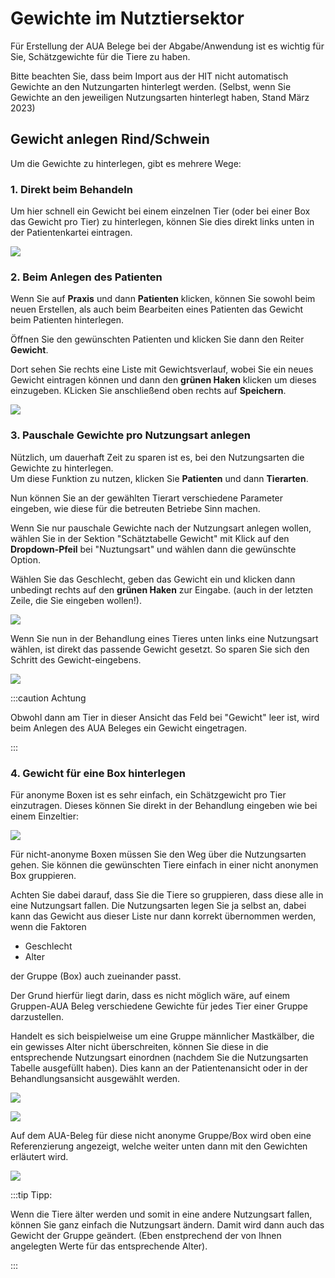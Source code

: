 # Gewichte im Nutztiersektor

Für Erstellung der AUA Belege bei der Abgabe/Anwendung ist es wichtig für Sie, Schätzgewichte für die Tiere zu haben.  

Bitte beachten Sie, dass beim Import aus der HIT nicht automatisch Gewichte an den Nutzungarten hinterlegt werden. (Selbst, wenn Sie Gewichte 
an den jeweiligen Nutzungsarten hinterlegt haben, Stand März 2023)

## Gewicht anlegen Rind/Schwein  

Um die Gewichte zu hinterlegen, gibt es mehrere Wege:

### 1. Direkt beim Behandeln

Um hier schnell ein Gewicht bei einem einzelnen Tier (oder bei einer Box das Gewicht pro Tier) zu hinterlegen, können Sie dies
direkt links unten in der Patientenkartei eintragen.  

![](../../static/img/Nutztiere/gewichteintragen1.png)   

### 2. Beim Anlegen des Patienten

Wenn Sie auf **Praxis** und dann **Patienten** klicken, können Sie sowohl beim neuen Erstellen, als auch beim Bearbeiten eines Patienten 
das Gewicht beim Patienten hinterlegen. 

Öffnen Sie den gewünschten Patienten und klicken Sie dann den Reiter **Gewicht**.

Dort sehen Sie rechts eine Liste mit Gewichtsverlauf, wobei Sie ein neues Gewicht eintragen können und dann den **grünen Haken** klicken
um dieses einzugeben. KLicken Sie anschließend oben rechts auf **Speichern**.  

![](../../static/img/Nutztiere/gewichtanlegen2.png)  

### 3. Pauschale Gewichte pro Nutzungsart anlegen  

Nützlich, um dauerhaft Zeit zu sparen ist es, bei den Nutzungsarten die Gewichte zu hinterlegen.  
Um diese Funktion zu nutzen, klicken Sie **Patienten** und dann **Tierarten**. 

Nun können Sie an der gewählten Tierart verschiedene Parameter eingeben, wie diese für die betreuten Betriebe Sinn machen.  

Wenn Sie nur pauschale Gewichte nach der Nutzungsart anlegen wollen, wählen Sie in der Sektion "Schätztabelle Gewicht" mit Klick 
auf den **Dropdown-Pfeil** bei "Nuztungsart" und wählen dann die gewünschte Option.   

Wählen Sie das Geschlecht, geben das Gewicht ein und klicken dann unbedingt rechts auf den **grünen Haken** zur Eingabe. (auch in der letzten Zeile,
die Sie eingeben wollen!).  

![](../../static/img/Nutztiere/gewicht_tierart1.png)  

Wenn Sie nun in der Behandlung eines Tieres unten links eine Nutzungsart wählen, ist direkt das passende Gewicht gesetzt.
So sparen Sie sich den Schritt des Gewicht-eingebens.  

![](../../static/img/Nutztiere/gewichtanlegen4.png)  

:::caution Achtung  

Obwohl dann am Tier in dieser Ansicht das Feld bei "Gewicht" leer ist, wird beim Anlegen des AUA Beleges ein Gewicht eingetragen.  

:::

### 4. Gewicht für eine Box hinterlegen  

Für anonyme Boxen ist es sehr einfach, ein Schätzgewicht pro Tier einzutragen. Dieses können Sie direkt in der Behandlung eingeben wie bei einem Einzeltier:

![](../../static/img/Nutztiere/anonyme_box_gewicht.png)  

Für nicht-anonyme Boxen müssen Sie den Weg über die Nutzungsarten gehen. Sie können die gewünschten Tiere einfach in einer nicht anonymen Box gruppieren. 

Achten Sie dabei darauf, dass Sie die Tiere so gruppieren, dass diese alle in eine Nutzungsart fallen. Die Nutzungsarten legen Sie ja selbst an,
dabei kann das Gewicht aus dieser Liste nur dann korrekt übernommen werden, wenn die Faktoren  

* Geschlecht  
* Alter   

der Gruppe (Box) auch zueinander passt.   

Der Grund hierfür liegt darin, dass es nicht möglich wäre, auf einem Gruppen-AUA Beleg verschiedene Gewichte für jedes Tier einer Gruppe darzustellen.   

Handelt es sich beispielweise um eine Gruppe männlicher Mastkälber, die ein gewisses Alter nicht überschreiten, können Sie diese in die entsprechende Nutzungsart 
einordnen (nachdem Sie die Nutzungsarten Tabelle ausgefüllt haben).  Dies kann an der Patientenansicht oder in der Behandlungsansicht ausgewählt werden.  

![](../../static/img/Nutztiere/boxen_gewicht1.png)  

![](../../static/img/Nutztiere/boxen_gewicht2.png)   

Auf dem AUA-Beleg für diese nicht anonyme Gruppe/Box wird oben eine Referenzierung angezeigt, welche weiter unten dann mit den Gewichten erläutert wird.   

![](../../static/img/Nutztiere/aua_boxengewicht.png)


:::tip Tipp: 

Wenn die Tiere älter werden und somit in eine andere Nutzungsart fallen, können Sie ganz einfach die Nutzungsart ändern. Damit wird dann auch das Gewicht der 
Gruppe geändert. (Eben enstprechend der von Ihnen angelegten Werte für das entsprechende Alter).   

:::  





